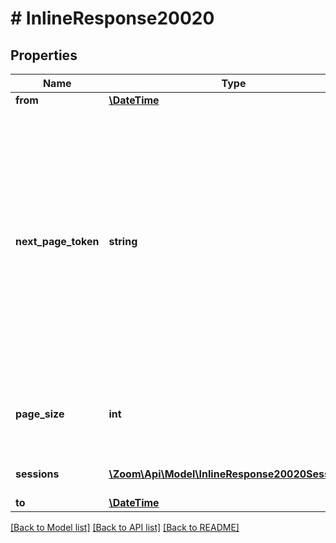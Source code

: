 # # InlineResponse20020

## Properties

Name | Type | Description | Notes
------------ | ------------- | ------------- | -------------
**from** | [**\DateTime**](\DateTime.md) | Start date. | [optional] 
**next_page_token** | **string** | The Next page token is used to paginate through large result sets. A next page token will be returned whenever the set of the available result list exceeds the page size. The expiration period is 15 minutes. | [optional] 
**page_size** | **int** | The amount of records returns within a single API call. | [optional] 
**sessions** | [**\Zoom\Api\Model\InlineResponse20020Sessions[]**](InlineResponse20020Sessions.md) | Array of session objects. | [optional] 
**to** | [**\DateTime**](\DateTime.md) | End date. | [optional] 

[[Back to Model list]](../../README.md#documentation-for-models) [[Back to API list]](../../README.md#documentation-for-api-endpoints) [[Back to README]](../../README.md)


